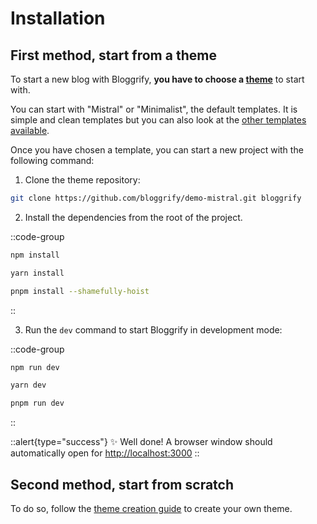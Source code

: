 # Installation

## First method, start from a theme

To start a new blog with Bloggrify, **you have to choose a [theme](/reference/theming)** to start with.

You can start with "Mistral" or "Minimalist", the default templates. It is simple and clean templates but you can also look at the [other templates available](/templates).

Once you have chosen a template, you can start a new project with the following command:

1. Clone the theme repository:

```bash
git clone https://github.com/bloggrify/demo-mistral.git bloggrify
```

2. Install the dependencies from the root of the project.

::code-group

  ```bash [npm]
  npm install
  ```

  ```bash [yarn]
  yarn install
  ```

  ```bash [pnpm]
  pnpm install --shamefully-hoist
  ```

::

3. Run the `dev` command to start Bloggrify in development mode:

::code-group

```bash [npm]
npm run dev
```

```bash [yarn]
yarn dev
```

```bash [pnpm]
pnpm run dev
```

::

::alert{type="success"}
✨ Well done! A browser window should automatically open for <http://localhost:3000>
::


## Second method, start from scratch

To do so, follow the [theme creation guide](/recipes/theme-recipe) to create your own theme.

